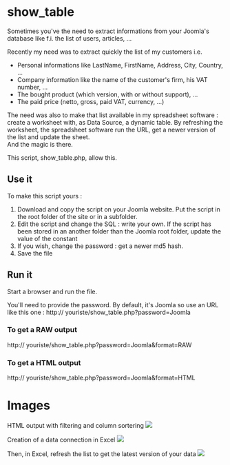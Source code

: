 # show_table

Sometimes you've the need to extract informations from your Joomla's database like f.i. the list of users, articles, ...

Recently my need was to extract quickly the list of my customers i.e. 
* Personal informations like LastName, FirstName, Address, City, Country, ...
* Company information like the name of the customer's firm, his VAT number, ...
* The bought product (which version, with or without support), ...
* The paid price (netto, gross, paid VAT, currency, ...)

The need was also to make that list available in my spreadsheet software : create a worksheet with, as Data Source, a dynamic table.
By refreshing the worksheet, the spreadsheet software run the URL, get a newer version of the list and update the sheet.  
And the magic is there.

This script, show_table.php, allow this.

## Use it
To make this script yours : 

1. Download and copy the script on your Joomla website.   Put the script in the root folder of the site or in a subfolder.
2. Edit the script and change the SQL : write your own.  If the script has been stored in an another folder than the Joomla root folder, update the value of the constant
3. If you wish, change the password : get a newer md5 hash.
4. Save the file

## Run it
Start a browser and run the file.

You'll need to provide the password.  By default, it's Joomla so use an URL like this one :
http:// youriste/show_table.php?password=Joomla

### To get a RAW output 
http:// youriste/show_table.php?password=Joomla&format=RAW

### To get a HTML output 
http:// youriste/show_table.php?password=Joomla&format=HTML

# Images 

HTML output with filtering and column sortering
<img src="https://github.com/cavo789/joomla_free/blob/master/show_table/sample.png" />

Creation of a data connection in Excel
<img src="https://github.com/cavo789/joomla_free/blob/master/show_table/worksheet.png" />

Then, in Excel, refresh the list to get the latest version of your data
<img src="https://github.com/cavo789/joomla_free/blob/master/show_table/refresh.png" />
